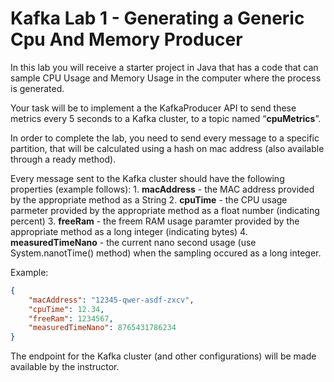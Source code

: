# Kafka Lab 1 - Generating a Generic Cpu And Memory Producer

In this lab you will receive a starter project in Java that has a code that can sample CPU Usage and Memory Usage in the computer where the process is generated.

Your task will be to implement a the KafkaProducer API to send these metrics every 5 seconds to a Kafka cluster, to a topic named “**cpuMetrics**”.

In order to complete the lab, you need to send every message to a specific partition, that will be calculated using a hash on mac address (also available through a ready method).

Every message sent to the Kafka cluster should have the following properties (example follows):
    1. **macAddress** - the MAC address provided by the appropriate method as a String
    2. **cpuTime** - the CPU usage parmeter provided by the appropriate method as a float number (indicating percent)
    3. **freeRam** - the freem RAM usage paramter provided by the appropriate method as a long integer (indicating bytes)
    4. **measuredTimeNano** - the current nano second usage (use System.nanotTime() method) when the sampling occured as a long integer.

Example:
```Json
{
    "macAddress": "12345-qwer-asdf-zxcv",
    "cpuTime": 12.34,
    "freeRam": 1234567,
    "measuredTimeNano": 8765431786234
}
```

The endpoint for the Kafka cluster (and other configurations) will be made available by the instructor.